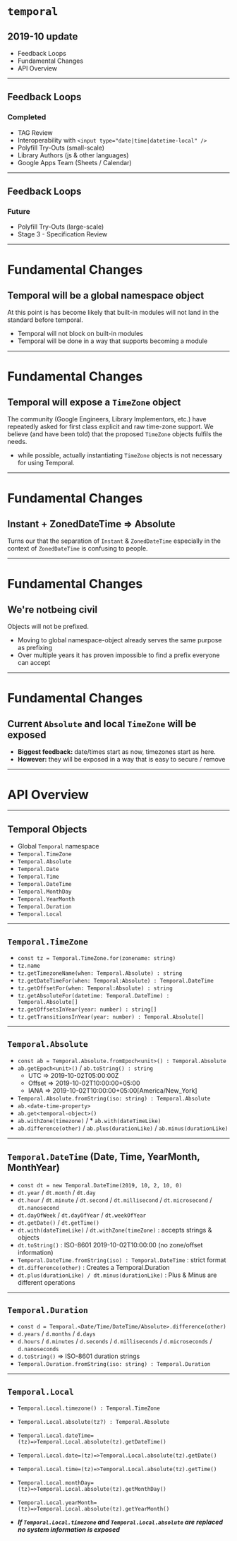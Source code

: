 # `temporal`
## 2019-10 update

 * Feedback Loops
 * Fundamental Changes
 * API Overview

---

## Feedback Loops

### Completed

 * TAG Review
 * Interoperability with `<input type="date|time|datetime-local" />`
 * Polyfill Try-Outs (small-scale)
 * Library Authors (js & other languages)
 * Google Apps Team (Sheets / Calendar)

---

## Feedback Loops

### Future

 * Polyfill Try-Outs (large-scale)
 * Stage 3 - Specification Review

---

# Fundamental Changes

## Temporal will be a global namespace object

At this point is has become likely that built-in modules will not land in the standard before temporal.

 * Temporal will not block on built-in modules
 * Temporal will be done in a way that supports becoming a module

---

# Fundamental Changes

## Temporal will expose a `TimeZone` object

The community (Google Engineers, Library Implementors, etc.) have repeatedly asked for first class explicit and raw time-zone support. We believe (and have been told) that the proposed `TimeZone` objects fulfils the needs.

 * while possible, actually instantiating `TimeZone` objects is not necessary for using Temporal.

---

# Fundamental Changes

## Instant + ZonedDateTime => Absolute

Turns our that the separation of `Instant` & `ZonedDateTime` especially in the context of `ZonedDateTime` is confusing to people.

---

# Fundamental Changes

## We're notbeing civil

Objects will not be prefixed.

 * Moving to global namespace-object already serves the same purpose as prefixing
 * Over multiple years it has proven impossible to find a prefix everyone can accept

---

# Fundamental Changes

## Current `Absolute` and local `TimeZone` will be exposed

 * **Biggest feedback:** date/times start as now, timezones start as here.
 * **However:** they will be exposed in a way that is easy to secure / remove

---

# API Overview

---

## Temporal Objects

 * Global `Temporal` namespace
 * `Temporal.TimeZone`
 * `Temporal.Absolute`
 * `Temporal.Date`
 * `Temporal.Time`
 * `Temporal.DateTime`
 * `Temporal.MonthDay`
 * `Temporal.YearMonth`
 * `Temporal.Duration`
 * `Temporal.Local`

---

## `Temporal.TimeZone`

 * `const tz = Temporal.TimeZone.for(zonename: string)`
 * `tz.name`
 * `tz.getTimezoneName(when: Temporal.Absolute) : string`
 * `tz.getDateTimeFor(when: Temporal:Absolute) : Temporal.DateTime`
 * `tz.getOffsetFor(when: Temporal:Absolute) : string`
 * `tz.getAbsoluteFor(datetime: Temporal.DateTime) : Temporal.Absolute[]`
 * `tz.getOffsetsInYear(year: number) : string[]`
 * `tz.getTransitionsInYear(year: number) : Temporal.Absolute[]`

---

## `Temporal.Absolute`

 * `const ab = Temporal.Absolute.fromEpoch<unit>() : Temporal.Absolute`
 * `ab.getEpoch<unit>()` / `ab.toString() : string`
   * UTC => 2019-10-02T05:00:00Z
   * Offset => 2019-10-02T10:00:00+05:00
   * IANA => 2019-10-02T10:00:00+05:00[America/New_York]
 * `Temporal.Absolute.fromString(iso: string) : Temporal.Absolute`
 * `ab.<date-time-property>`
 * `ab.get<temporal-object>()`
 * `ab.withZone(timezone)` / * `ab.with(dateTimeLike)`
 * `ab.difference(other)` / `ab.plus(durationLike)` / `ab.minus(durationLike)`

---

## `Temporal.DateTime` (Date, Time, YearMonth, MonthYear)

 * `const dt = new Temporal.DateTime(2019, 10, 2, 10, 0)`
 * `dt.year` / `dt.month` / `dt.day`
 * `dt.hour` / `dt.minute` / `dt.second` / `dt.millisecond` / `dt.microsecond` / `dt.nanosecond`
 * `dt.dayOfWeek` / `dt.dayOfYear` / `dt.weekOfYear`
 * `dt.getDate()` / `dt.getTime()`
 * `dt.with(dateTimeLike)` / `dt.withZone(timeZone)` : accepts strings & objects
 * `dt.toString()` : ISO-8601 2019-10-02T10:00:00 (no zone/offset information)
 * `Temporal.DateTime.fromString(iso) : Temporal.DateTime` : strict format
 * `dt.difference(other)` : Creates a Temporal.Duration
 * `dt.plus(durationLike) / dt.minus(durationLike)` : Plus & Minus are different operations

---

## `Temporal.Duration`

 * `const d = Temporal.<Date/Time/DateTime/Absolute>.difference(other)`
 * `d.years` / `d.months` / `d.days`
 * `d.hours` / `d.minutes` / `d.seconds` / `d.milliseconds` / `d.microseconds` / `d.nanoseconds`
 * `d.toString()` => ISO-8601 duration strings
 * `Temporal.Duration.fromString(iso: string) : Temporal.Duration`

---

## `Temporal.Local`

 * `Temporal.Local.timezone() : Temporal.TimeZone`
 * `Temporal.Local.absolute(tz?) : Temporal.Absolute`
 * `Temporal.Local.dateTime=(tz)=>Temporal.Local.absolute(tz).getDateTime()`
 * `Temporal.Local.date=(tz)=>Temporal.Local.absolute(tz).getDate()`
 * `Temporal.Local.time=(tz)=>Temporal.Local.absolute(tz).getTime()`
 * `Temporal.Local.monthDay=(tz)=>Temporal.Local.absolute(tz).getMonthDay()`
 * `Temporal.Local.yearMonth=(tz)=>Temporal.Local.absolute(tz).getYearMonth()`

 * ***If `Temporal.Local.timezone` and `Temporal.Local.absolute` are replaced no system information is exposed***
